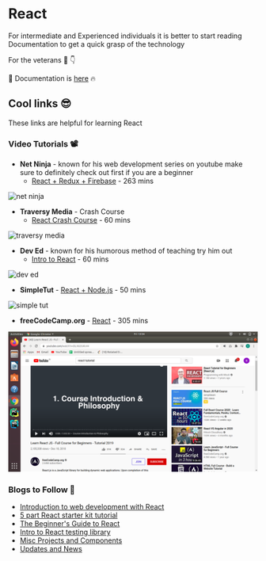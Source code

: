 # React 

For intermediate and Experienced individuals it is better to start reading Documentation to get a quick grasp of the technology 

For the veterans :bearded_person: 	:point_down:

📃 Documentation is [here](https://reactjs.org/docs/getting-started.html) :fire:

## Cool links 😎
These links are helpful for learning React

### Video Tutorials 📽

* **Net Ninja** - known for his web development series on youtube make sure to definitely check out first if you are a beginner
  * [React + Redux + Firebase](https://www.youtube.com/watch?v=Oi4v5uxTY5o&list=PL4cUxeGkcC9iWstfXntcj8f-dFZ4UtlN3) - 263 mins
  
![net ninja](https://github.com/tweetbrain/you/blob/main/docs/frontend/misc_images/netNinja.png?raw=true)

* **Traversy Media** - Crash Course
  * [React Crash Course](https://www.youtube.com/watch?v=sBws8MSXN7A) - 60 mins
  
![traversy media](https://github.com/tweetbrain/you/blob/main/docs/frontend/misc_images/TraversyMedia.png?raw=true)

* **Dev Ed** - known for his humorous method of teaching try him out
  * [Intro to React](https://www.youtube.com/watch?v=dGcsHMXbSOA) - 60 mins
  
![dev ed](https://github.com/tweetbrain/you/blob/main/docs/frontend/misc_images/DevEd.png?raw=true)
  
* **SimpleTut** - [React + Node.js](https://www.youtue.com/watch?v=nusgoj74a3Y) - 50 mins

![simple tut](https://github.com/tweetbrain/you/blob/main/docs/frontend/misc_images/simpleTut.png?raw=true)

* **freeCodeCamp.org** - [React](https://www.youtube.com/watch?v=DLX62G4lc44) - 305 mins

![simple tut](https://github.com/tweetbrain/you/blob/main/docs/frontend/misc_images/org.png?raw=true)


### Blogs to Follow 📖

* [Introduction to web development with React](https://fullstackopen.com/en/about/)
* [5 part React starter kit tutorial](https://blog.glitch.com/post/react-starter-kit)
* [The Beginner's Guide to React](https://egghead.io/courses/the-beginner-s-guide-to-react)
* [Intro to React testing library](https://kentcdodds.com/blog/introducing-the-react-testing-library)
* [Misc Projects and Components](https://overreacted.io/)
* [Updates and News](https://dev.to/)
